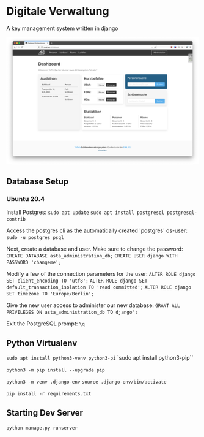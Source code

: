 # Digitale Verwaltung
A key management system written in django

![](Images/Bildschirmfoto_2021-02-08_um_19.07.55.png)

## Database Setup

### Ubuntu 20.4
Install Postgres:
`sudo apt update`
`sudo apt install postgresql postgresql-contrib`

Access the postgres cli as the automatically created 'postgres' os-user:
`sudo -u postgres psql`

Next, create a database and user. Make sure to change the password:
`CREATE DATABASE asta_administration_db;`
`CREATE USER django WITH PASSWORD 'changeme';`

Modify a few of the connection parameters for the user:
`ALTER ROLE django SET client_encoding TO 'utf8';`
`ALTER ROLE django SET default_transaction_isolation TO 'read committed';`
`ALTER ROLE django SET timezone TO 'Europe/Berlin';`

Give the new user access to administer our new database:
`GRANT ALL PRIVILEGES ON asta_administration_db TO django';`

Exit the PostgreSQL prompt:
`\q`



## Python Virtualenv
`sudo apt install python3-venv python3-pi`
`sudo apt install python3-pip``

`python3 -m pip install --upgrade pip`

`python3 -m venv .django-env`
`source .django-env/bin/activate`

`pip install -r requirements.txt`


## Starting Dev Server
`python manage.py runserver`
